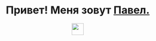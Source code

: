 <h1 align="center">Привет! Меня зовут <a href="https://m.vk.com/pavelnikitin1985" target="_blank">Павел.</a></h1>
<p align="center">
  <img src="https://github.com/blackcater/blackcater/raw/main/images/Hi.gif" height="32"/>
</p>

<!--
**pavel1111pavel/pavel1111pavel** is a ✨ _special_ ✨ repository because its `README.md` (this file) appears on your GitHub profile.

Here are some ideas to get you started:

- 🔭 I’m currently working on ...
- 🌱 I’m currently learning ...
- 👯 I’m looking to collaborate on ...
- 🤔 I’m looking for help with ...
- 💬 Ask me about ...
- 📫 How to reach me: ...
- 😄 Pronouns: ...
- ⚡ Fun fact: ...
-->
